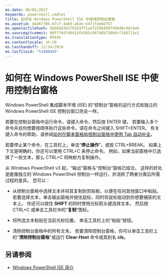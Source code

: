 ```yaml
---
ms.date: 06/05/2017
keywords: powershell,cmdlet
title: 如何在 Windows PowerShell ISE 中使用控制台窗格
ms.assetid: 44d67705-87c7-4a69-a53e-6471fdebb757
ms.openlocfilehash: 5bbbdd3b1f0324ff1a4f2298459f58640c4dc9a6
ms.sourcegitcommit: 00ff76d7d9414fe585c04740b739b9cf14d711e1
ms.translationtype: MTE95
ms.contentlocale: zh-CN
ms.lasthandoff: 12/14/2018
ms.locfileid: "53400945"
---
```

# <a name="how-to-use-the-console-pane-in-the-windows-powershell-ise"></a>如何在 Windows PowerShell ISE 中使用控制台窗格

Windows PowerShell 集成脚本环境 (ISE) 的“控制台”窗格的运行方式和独立的 Windows PowerShell ISE 控制台窗口完全一样。

若要在控制台窗格中运行命令，请键入命令，然后按 ENTER 键。 若要输入多个命令并且你想要按顺序执行这些命令，请在命令之间键入 SHIFT+ENTER。 有关键入命令的帮助，请参阅[如何在脚本窗格和控制台窗格中使用 Tab 自动补全](How-to-Use-Tab-Completion-in-the-Script-Pane-and-Console-Pane.md)。

若要停止某个命令，在工具栏上，单击“**停止操作**”，或按 CTRL+BREAK。 如果上下文是明确的，你还可以使用 CTRL+C 来停止命令。 例如，如果当前窗格中已选择了一些文本，那么 CTRL+C 将映射为复制操作。

从 Windows PowerShell v3 起，“输出”窗格与“控制台”窗格已结合。 这样的好处是能像独立的 Windows PowerShell 控制台一样运行，并消除了两者分离后所需过程的差异。 您可以：

- 从控制台窗格中选择文本并将其复制到剪贴板，以便在任何其他窗口中粘贴。 若要选择文本，单击输出窗格并按住鼠标，同时将鼠标拖动到你想要捕获的文本上。 你还可以按住 **SHIFT** 的同时使用光标箭头键选择文本。 然后按 CTRL+C 或单击工具栏中的“**复制**”图标。

- 将所选文本粘贴在当前光标位置。 单击工具栏上的“粘贴”按钮。

- 清除控制台窗格中的所有文本。 若要清除控制台窗格，你可以单击工具栏上的“**清除控制台窗格**”或运行 **Clear-Host** 命令或其别名 **cls**。

## <a name="see-also"></a>另请参阅

- [Windows PowerShell ISE 简介](Introducing-the-Windows-PowerShell-ISE.md)